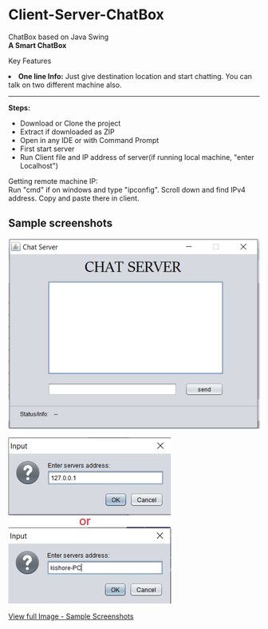 # Client-Server-ChatBox
ChatBox based on Java Swing<br>
<b>A Smart ChatBox</b>
<p>Key Features</p>
<li><b>One line Info:</b> Just give destination location and start chatting. You can talk on two different machine also.</li>

<hr>
<b>Steps:</b><br>
<ul>
<li>Download or Clone the project</li>
<li>Extract if downloaded as ZIP</li>
<li>Open in any IDE or with Command Prompt</li>
<li>First start server</li>
<li>Run Client file and IP address of server(if running local machine, "enter Localhost")</li>
</ul>
<p>Getting remote machine IP: <br>
Run "cmd" if on windows and type "ipconfig". Scroll down and find IPv4 address. Copy and paste there in client.
</p>

## Sample screenshots

![Image 1](https://raw.githubusercontent.com/HariKishorePec/Client-Server-ChatBox/master/Screenshot/1.png)

![Image 2](https://raw.githubusercontent.com/HariKishorePec/Client-Server-ChatBox/master/Screenshot/2.png)


[View full Image - Sample Screenshots](https://github.com/HariKishorePec/Client-Server-ChatBox/blob/master/Screenshot/screenshots.md)
